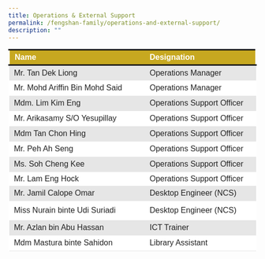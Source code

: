 ```yaml
---
title: Operations & External Support
permalink: /fengshan-family/operations-and-external-support/
description: ""
---
```

<table class=" alignleft" width="465" style="box-sizing: inherit; border-collapse: collapse; border-spacing: 0px; max-width: 100%; margin-right: 10px; color: rgb(34, 34, 34); font-family: &quot;Source Sans Pro&quot;, sans-serif; font-size: 16px; font-style: normal; font-variant-ligatures: normal; font-variant-caps: normal; font-weight: 400; letter-spacing: normal; orphans: 2; text-align: start; text-transform: none; white-space: normal; widows: 2; word-spacing: 0px; -webkit-text-stroke-width: 0px; background-color: rgb(255, 255, 255); text-decoration-thickness: initial; text-decoration-style: initial; text-decoration-color: initial; width: 727.828px; border-color: rgb(250, 250, 250); height: 411px;"><tbody style="box-sizing: inherit;"><tr style="box-sizing: inherit; background: rgb(199, 168, 32); height: 31px; border-style: solid;"><td width="258" style="box-sizing: inherit; padding: 5px 10px; height: 31px;"><span style="box-sizing: inherit; color: rgb(255, 255, 255);"><strong style="box-sizing: inherit; font-weight: bold;">Name</strong></span></td><td width="207" style="box-sizing: inherit; padding: 5px 10px; height: 31px;"><span style="box-sizing: inherit; color: rgb(255, 255, 255);"><strong style="box-sizing: inherit; font-weight: bold;">Designation</strong></span></td></tr><tr style="box-sizing: inherit; background: rgb(230, 230, 230); height: 31px;"><td width="258" style="box-sizing: inherit; padding: 5px 10px; height: 31px;">Mr. Tan Dek Liong</td><td width="207" style="box-sizing: inherit; padding: 5px 10px; height: 31px;">Operations Manager</td></tr><tr style="box-sizing: inherit; background: rgb(255, 255, 255); height: 31px;"><td width="258" style="box-sizing: inherit; padding: 5px 10px; height: 31px;">Mr. Mohd Ariffin Bin Mohd Said</td><td width="207" style="box-sizing: inherit; padding: 5px 10px; height: 31px;">Operations Manager</td></tr><tr style="box-sizing: inherit; background: rgb(230, 230, 230); height: 31px;"><td width="258" style="box-sizing: inherit; padding: 5px 10px; height: 31px;">Mdm. Lim Kim Eng</td><td width="207" style="box-sizing: inherit; padding: 5px 10px; height: 31px;">Operations Support Officer</td></tr><tr style="box-sizing: inherit; background: rgb(255, 255, 255); height: 31px;"><td width="258" style="box-sizing: inherit; padding: 5px 10px; height: 31px;">Mr. Arikasamy S/O Yesupillay</td><td width="207" style="box-sizing: inherit; padding: 5px 10px; height: 31px;">Operations Support Officer</td></tr><tr style="box-sizing: inherit; background: rgb(230, 230, 230); height: 31px;"><td width="258" style="box-sizing: inherit; padding: 5px 10px; height: 31px;">Mdm Tan Chon Hing</td><td width="207" style="box-sizing: inherit; padding: 5px 10px; height: 31px;">Operations Support Officer</td></tr><tr style="box-sizing: inherit; background: rgb(255, 255, 255); height: 31px;"><td width="258" style="box-sizing: inherit; padding: 5px 10px; height: 31px;">Mr. Peh Ah Seng</td><td width="207" style="box-sizing: inherit; padding: 5px 10px; height: 31px;">Operations Support Officer</td></tr><tr style="box-sizing: inherit; background: rgb(230, 230, 230); height: 31px;"><td width="258" style="box-sizing: inherit; padding: 5px 10px; height: 31px;">Ms. Soh Cheng Kee</td><td width="207" style="box-sizing: inherit; padding: 5px 10px; height: 31px;">Operations Support Officer</td></tr><tr style="box-sizing: inherit; background: rgb(255, 255, 255);"><td style="box-sizing: inherit; padding: 5px 10px;">Mr. Lam Eng Hock</td><td style="box-sizing: inherit; padding: 5px 10px;">Operations Support Officer</td></tr><tr style="box-sizing: inherit; background: rgb(230, 230, 230); height: 31px;"><td width="258" style="box-sizing: inherit; padding: 5px 10px; height: 31px;">Mr. Jamil Calope Omar</td><td width="207" style="box-sizing: inherit; padding: 5px 10px; height: 31px;">Desktop Engineer (NCS)</td></tr><tr style="box-sizing: inherit; background: rgb(255, 255, 255); height: 39px;"><td style="box-sizing: inherit; padding: 5px 10px; height: 39px;">Miss Nurain binte Udi Suriadi</td><td style="box-sizing: inherit; padding: 5px 10px; height: 39px;">Desktop Engineer (NCS)</td></tr><tr style="box-sizing: inherit; background: rgb(230, 230, 230); height: 31px;"><td width="258" style="box-sizing: inherit; padding: 5px 10px; height: 31px;">Mr. Azlan bin Abu Hassan</td><td width="207" style="box-sizing: inherit; padding: 5px 10px; height: 31px;">ICT Trainer</td></tr><tr style="box-sizing: inherit; background: rgb(255, 255, 255); height: 31px;"><td width="258" style="box-sizing: inherit; padding: 5px 10px; height: 31px;">Mdm Mastura binte Sahidon</td><td width="207" style="box-sizing: inherit; padding: 5px 10px; height: 31px;">Library Assistant</td></tr><tr style="box-sizing: inherit; background: rgb(230, 230, 230); height: 31px;"><td width="258" style="box-sizing: inherit; padding: 5px 10px; height: 31px;">Mdm Zanariah binte Md Sap</td><td width="207" style="box-sizing: inherit; padding: 5px 10px; height: 31px;">Science Lab Assistant</td></tr></tbody></table>